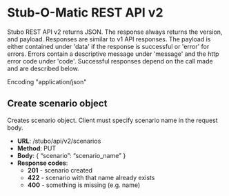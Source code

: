 # Stub-O-Matic REST API v2

Stubo REST API v2 returns JSON. The response always returns the version, and payload. Responses are similar to
v1 API responses. The payload is either contained under 'data' if the response is successful or 'error' for
errors. Errors contain a descriptive message under 'message' and the http error code under 'code'.
Successful responses depend on the call made and are described below.

Encoding "application/json"

## Create scenario object

Creates scenario object. Client must specify scenario name in the request body.

* __URL__: /stubo/api/v2/scenarios
* __Method__: PUT
* __Body__:
    { “scenario”: “scenario_name” }
* __Response codes__:
   + __201__ - scenario created
   + __422__ - scenario with that name already exists
   + __400__ - something is missing (e.g. name)

